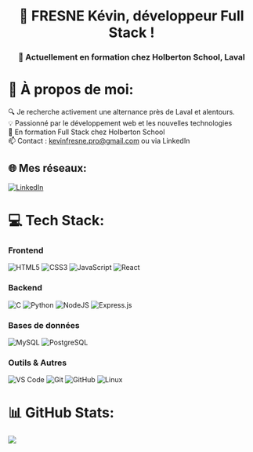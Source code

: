 <h1 align="center">👋 FRESNE Kévin, développeur Full Stack !</h1>
<h3 align="center">🌱 Actuellement en formation chez Holberton School, Laval</h3>

# 💫 À propos de moi:
🔍 Je recherche activement une alternance près de Laval et alentours.<br/>
💡 Passionné par le développement web et les nouvelles technologies<br/>
🎯 En formation Full Stack chez Holberton School<br/>
📫 Contact : kevinfresne.pro@gmail.com ou via LinkedIn

## 🌐 Mes réseaux:
[![LinkedIn](https://img.shields.io/badge/LinkedIn-%230077B5.svg?logo=linkedin&logoColor=white)](https://www.linkedin.com/in/kevin-fresne-49a048363/) 

# 💻 Tech Stack:

### Frontend
![HTML5](https://img.shields.io/badge/html5-%23E34F26.svg?style=for-the-badge&logo=html5&logoColor=white)
![CSS3](https://img.shields.io/badge/css3-%231572B6.svg?style=for-the-badge&logo=css3&logoColor=white)
![JavaScript](https://img.shields.io/badge/javascript-%23323330.svg?style=for-the-badge&logo=javascript&logoColor=%23F7DF1E)
![React](https://img.shields.io/badge/react-%2320232a.svg?style=for-the-badge&logo=react&logoColor=%2361DAFB)

### Backend
![C](https://img.shields.io/badge/c-%2300599C.svg?style=for-the-badge&logo=c&logoColor=white)
![Python](https://img.shields.io/badge/python-3670A0?style=for-the-badge&logo=python&logoColor=ffdd54)
![NodeJS](https://img.shields.io/badge/node.js-6DA55F?style=for-the-badge&logo=node.js&logoColor=white)
![Express.js](https://img.shields.io/badge/express.js-%23404d59.svg?style=for-the-badge&logo=express&logoColor=%2361DAFB)

### Bases de données
![MySQL](https://img.shields.io/badge/mysql-4479A1.svg?style=for-the-badge&logo=mysql&logoColor=white)
![PostgreSQL](https://img.shields.io/badge/postgresql-%23316192.svg?style=for-the-badge&logo=postgresql&logoColor=white)

### Outils & Autres
![VS Code](https://img.shields.io/badge/VS%20Code-0078d7.svg?style=for-the-badge&logo=visual-studio-code&logoColor=white)
![Git](https://img.shields.io/badge/git-%23F05033.svg?style=for-the-badge&logo=git&logoColor=white)
![GitHub](https://img.shields.io/badge/github-%23121011.svg?style=for-the-badge&logo=github&logoColor=white)
![Linux](https://img.shields.io/badge/Linux-FCC624?style=for-the-badge&logo=linux&logoColor=black)


# 📊 GitHub Stats:
![](https://github-readme-stats.vercel.app/api/top-langs/?username=GuarickGit&theme=dark&hide_border=false&include_all_commits=false&count_private=false&layout=compact)
